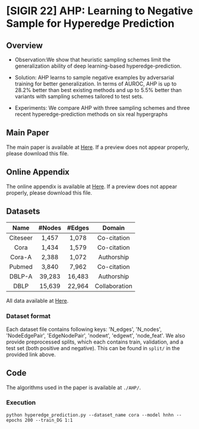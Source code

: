 # [SIGIR 22] AHP: Learning to Negative Sample for Hyperedge Prediction

## Overview
- Observation:We show that heuristic sampling schemes limit the generalization ability of deep learning-based hyperedge-prediction.

- Solution: AHP learns to sample negative examples by adversarial training for better generalization. In terms of AUROC, AHP is up to 28.2% better than best existing methods and up to 5.5% better than variants with sampling schemes tailored to test sets.

- Experiments: We compare AHP with three sampling schemes and three recent hyperedge-prediction methods on six real hypergraphs

## Main Paper
The main paper is available at [Here](./paper.pdf). If a preview does not appear properly, please download this file.

## Online Appendix
The online appendix is available at [Here](./OnlineAppendix.pdf). If a preview does not appear properly, please download this file.


## Datasets
|Name|#Nodes|#Edges|Domain|
|:---:|:---:|:---:|:---:|
|Citeseer|1,457|1,078|Co-citation|
|Cora|1,434|1,579|Co-citation|
|Cora-A|2,388|1,072|Authorship|
|Pubmed|3,840|7,962|Co-citation|
|DBLP-A|39,283|16,483|Authorship|
|DBLP|15,639|22,964|Collaboration|

All data available at [Here](https://drive.google.com/drive/folders/1KKwkrZ2mMcc098pqwtpQrByWmTEigwzC?usp=sharing).

### Dataset format
Each dataset file contains following keys: 'N_edges', 'N_nodes', 'NodeEdgePair', 'EdgeNodePair', 'nodewt', 'edgewt', 'node_feat'.
We also provide preprocessed splits, which each contains train, validation, and a test set (both positive and negative).
This can be found in ```split/``` in the provided link above.

## Code
The algorithms used in the paper is available at ```./AHP/```.

### Execution
```
python hyperedge_prediction.py --dataset_name cora --model hnhn --epochs 200 --train_DG 1:1
```







